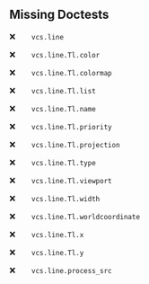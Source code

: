 Missing Doctests
----------------
:x:```    vcs.line```

:x:```    vcs.line.Tl.color```

:x:```    vcs.line.Tl.colormap```

:x:```    vcs.line.Tl.list```

:x:```    vcs.line.Tl.name```

:x:```    vcs.line.Tl.priority```

:x:```    vcs.line.Tl.projection```

:x:```    vcs.line.Tl.type```

:x:```    vcs.line.Tl.viewport```

:x:```    vcs.line.Tl.width```

:x:```    vcs.line.Tl.worldcoordinate```

:x:```    vcs.line.Tl.x```

:x:```    vcs.line.Tl.y```

:x:```    vcs.line.process_src```

